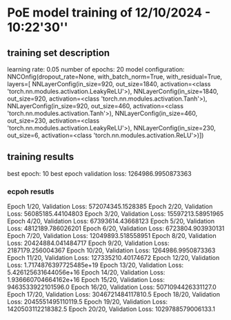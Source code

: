 PoE model training of 12/10/2024 - 10:22'30''
========================

training set description
------------------------
learning rate: 0.05
number of epochs: 20
model configuration: 
  NNCOnfig(dropout_rate=None,
           with_batch_norm=True,
           with_residual=True,
           layers=[ NNLayerConfig(in_size=920,
                                  out_size=1840,
                                  activation=<class 'torch.nn.modules.activation.LeakyReLU'>),
                    NNLayerConfig(in_size=1840,
                                  out_size=920,
                                  activation=<class 'torch.nn.modules.activation.Tanh'>),
                    NNLayerConfig(in_size=920,
                                  out_size=460,
                                  activation=<class 'torch.nn.modules.activation.Tanh'>),
                    NNLayerConfig(in_size=460,
                                  out_size=230,
                                  activation=<class 'torch.nn.modules.activation.LeakyReLU'>),
                    NNLayerConfig(in_size=230,
                                  out_size=6,
                                  activation=<class 'torch.nn.modules.activation.ReLU'>)])

training results
----------------
best epoch: 10
best epoch validation loss: 1264986.9950873363

### ecpoh resutls
Epoch 1/20, Validation Loss: 572074345.1528385
Epoch 2/20, Validation Loss: 56085185.44104803
Epoch 3/20, Validation Loss: 15597213.58951965
Epoch 4/20, Validation Loss: 67393614.43668123
Epoch 5/20, Validation Loss: 4812189.786026201
Epoch 6/20, Validation Loss: 6723804.903930131
Epoch 7/20, Validation Loss: 12049893.518558951
Epoch 8/20, Validation Loss: 20424884.041484717
Epoch 9/20, Validation Loss: 2187179.256004367
Epoch 10/20, Validation Loss: 1264986.9950873363
Epoch 11/20, Validation Loss: 127335210.40174672
Epoch 12/20, Validation Loss: 1.7174876397725485e+19
Epoch 13/20, Validation Loss: 5.426125631644056e+16
Epoch 14/20, Validation Loss: 1.936660704664162e+16
Epoch 15/20, Validation Loss: 9463533922101596.0
Epoch 16/20, Validation Loss: 5071094426331127.0
Epoch 17/20, Validation Loss: 3046721484117810.5
Epoch 18/20, Validation Loss: 2045551495110119.5
Epoch 19/20, Validation Loss: 1420503112218382.5
Epoch 20/20, Validation Loss: 1029788579006133.1